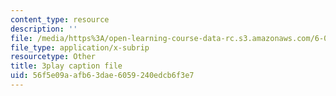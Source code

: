 ```yaml
---
content_type: resource
description: ''
file: /media/https%3A/open-learning-course-data-rc.s3.amazonaws.com/6-006-introduction-to-algorithms-spring-2020/56f5e09aafb63dae6059240edcb6f3e7_r4-cftqTcdI.srt
file_type: application/x-subrip
resourcetype: Other
title: 3play caption file
uid: 56f5e09a-afb6-3dae-6059-240edcb6f3e7
---
```

